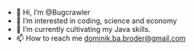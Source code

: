 - 👋 Hi, I’m @Bugcrawler
- 👀 I’m interested in coding, science and economy
- 🌱 I’m currently cultivating my Java skills.
- 📫 How to reach me dominik.ba.broder@gmail.com

<!---
Bugcrawler/Bugcrawler is a ✨ special ✨ repository because its `README.md` (this file) appears on your GitHub profile.
You can click the Preview link to take a look at your changes.
--->
